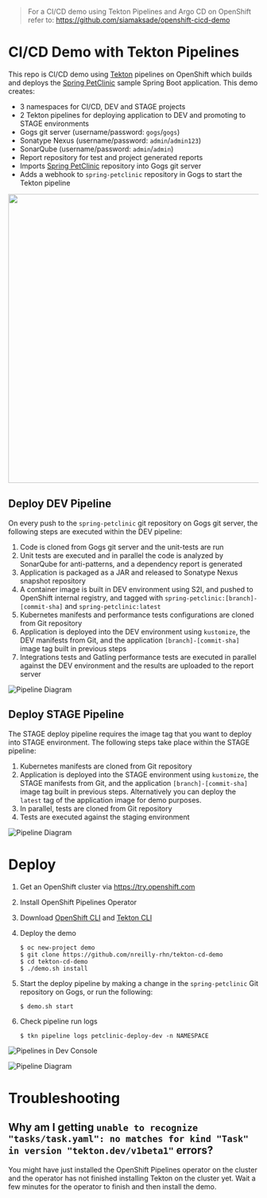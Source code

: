 
> For a CI/CD demo using Tekton Pipelines and Argo CD on OpenShift refer to:
> https://github.com/siamaksade/openshift-cicd-demo

# CI/CD Demo with Tekton Pipelines

This repo is CI/CD demo using [Tekton](http://www.tekton.dev) pipelines on OpenShift which builds and deploys the [Spring PetClinic](https://github.com/spring-projects/spring-petclinic) sample Spring Boot application. This demo creates:
* 3 namespaces for CI/CD, DEV and STAGE projects
* 2 Tekton pipelines for deploying application to DEV and promoting to STAGE environments
* Gogs git server (username/password: `gogs`/`gogs`)
* Sonatype Nexus (username/password: `admin`/`admin123`)
* SonarQube (username/password: `admin`/`admin`)
* Report repository for test and project generated reports
* Imports [Spring PetClinic](https://github.com/spring-projects/spring-petclinic) repository into Gogs git server
* Adds a webhook to `spring-petclinic` repository in Gogs to start the Tekton pipeline

<p align="center">
  <img width="580" src="docs/images/projects.svg">
</p>

## Deploy DEV Pipeline

On every push to the `spring-petclinic` git repository on Gogs git server, the following steps are executed within the DEV pipeline:

1. Code is cloned from Gogs git server and the unit-tests are run
1. Unit tests are executed and in parallel the code is analyzed by SonarQube for anti-patterns, and a dependency report is generated
1. Application is packaged as a JAR and released to Sonatype Nexus snapshot repository
1. A container image is built in DEV environment using S2I, and pushed to OpenShift internal registry, and tagged with `spring-petclinic:[branch]-[commit-sha]` and `spring-petclinic:latest`
1. Kubernetes manifests and performance tests configurations are cloned from Git repository
1. Application is deployed into the DEV environment using `kustomize`, the DEV manifests from Git, and the application `[branch]-[commit-sha]` image tag built in previous steps
1. Integrations tests and Gatling performance tests are executed in parallel against the DEV environment and the results are uploaded to the report server

![Pipeline Diagram](docs/images/pipeline-diagram-dev.svg)

## Deploy STAGE Pipeline

The STAGE deploy pipeline requires the image tag that you want to deploy into STAGE environment. The following steps take place within the STAGE pipeline:
1. Kubernetes manifests are cloned from Git repository
1. Application is deployed into the STAGE environment using `kustomize`, the STAGE manifests from Git, and the application `[branch]-[commit-sha]` image tag built in previous steps. Alternatively you can deploy the `latest` tag of the application image for demo purposes.
1. In parallel, tests are cloned from Git repository
1. Tests are executed against the staging environment

![Pipeline Diagram](docs/images/pipeline-diagram-stage.svg)


# Deploy

1. Get an OpenShift cluster via https://try.openshift.com
1. Install OpenShift Pipelines Operator
1. Download [OpenShift CLI](https://mirror.openshift.com/pub/openshift-v4/clients/ocp/latest/) and [Tekton CLI](https://github.com/tektoncd/cli/releases)
1. Deploy the demo

    ```
    $ oc new-project demo
    $ git clone https://github.com/nreilly-rhn/tekton-cd-demo
    $ cd tekton-cd-demo
    $ ./demo.sh install
    ```

1. Start the deploy pipeline by making a change in the `spring-petclinic` Git repository on Gogs, or run the following:

    ```
    $ demo.sh start
    ```

1. Check pipeline run logs

    ```
    $ tkn pipeline logs petclinic-deploy-dev -n NAMESPACE
    ```

![Pipelines in Dev Console](docs/images/pipelines.png)

![Pipeline Diagram](docs/images/pipeline-viz.png)


# Troubleshooting

## Why am I getting `unable to recognize "tasks/task.yaml": no matches for kind "Task" in version "tekton.dev/v1beta1"` errors?

You might have just installed the OpenShift Pipelines operator on the cluster and the operator has not finished installing Tekton on the cluster yet. Wait a few minutes for the operator to finish and then install the demo.
